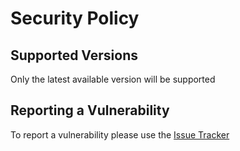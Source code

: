 # Security Policy

## Supported Versions

Only the latest available version will be supported

## Reporting a Vulnerability

To report a vulnerability please use the [Issue Tracker](https://github.com/PeronSlayer/Img_AutoCutter/issues)
